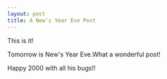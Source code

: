 ```yaml
---
layout: post
title: A New's Year Eve Post
---
```

This is it! 

Tomorrow is New's Year Eve.What a wonderful post! 

Happy 2000 with all his bugs!!
